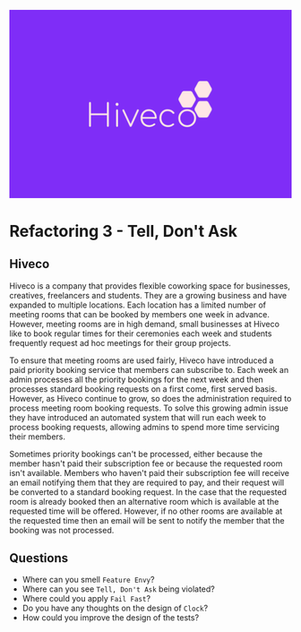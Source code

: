 ![hiveco logo](./hiveco.png)

# Refactoring 3 - Tell, Don't Ask

## Hiveco

Hiveco is a company that provides flexible coworking space for businesses, creatives, freelancers and students. 
They are a growing business and have expanded to multiple locations. Each location has a limited number of meeting
rooms that can be booked by members one week in advance. However, meeting rooms are in high demand, small businesses at 
Hiveco like to book regular times for their ceremonies each week and students frequently request ad hoc meetings for 
their group projects. 

To ensure that meeting rooms are used fairly, Hiveco have introduced a paid priority booking service that members can
subscribe to. Each week an admin processes all the priority bookings for the next week and then processes standard
booking requests on a first come, first served basis. However, as Hiveco continue to grow, so does the administration
required to process meeting room booking requests. To solve this growing admin issue they have introduced an 
automated system that will run each week to process booking requests, allowing admins to spend more time servicing their
members.

Sometimes priority bookings can't be processed, either because the member hasn't paid their subscription fee or because
the requested room isn't available. Members who haven't paid their subscription fee will receive an email notifying them
that they are required to pay, and their request will be converted to a standard booking request. In the case that the requested room is already booked then an alternative room which
is available at the requested time will be offered. However, if no other rooms are available at the requested time then
an email will be sent to notify the member that the booking was not processed.

## Questions

- Where can you smell `Feature Envy`?
- Where can you see `Tell, Don't Ask` being violated?
- Where could you apply `Fail Fast`?
- Do you have any thoughts on the design of `Clock`?
- How could you improve the design of the tests?

